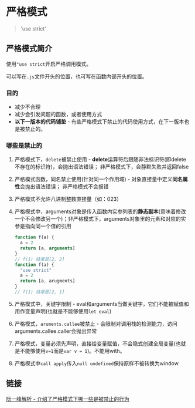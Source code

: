 # 严格模式
> 'use strict'

## 严格模式简介

使用`"use strict`开启严格调用模式。

可以写在`.js`文件开头的位置，也可写在函数内部开头的位置。

### 目的

* 减少不合理
* 减少会引发问题的函数，或者使用方式
* **以下一版本的代码铺垫** - 有些严格模式下禁止的代码使用方式，在下一版本也是被禁止的。

### 哪些是禁止的

1. 严格模式下，`delete`被禁止使用 - **delete**运算符后跟随非法标识符(即delete 不存在的标识符)，会抛出语法错误； 非严格模式下，会静默失败并返回false
2. 严格模式函数，同名禁止使用(针对同一个作用域) - 对象直接量中定义**同名属性**会抛出语法错误； 非严格模式不会报错
3. 严格模式不允许八进制整数直接量（如：023）
4. 严格模式中，arguments对象是传入函数内实参列表的**静态副本**(意味着修改一个不会修改另一个)；非严格模式下，arguments对象里的元素和对应的实参是指向同一个值的引用

    ```JavaScript
    function f(a) {
      a = 2
      return [a, arguments]
    }
    // f(1) 结果是[2, 2]
    function f(a) {
      "use strict"
      a = 2
      return [a, arugments]
    }
    // f(1) 结果是[2, 1]
    ```
    
5. 严格模式中，关键字限制 -  eval和arguments当做关键字，它们不能被赋值和用作变量声明(也就是不能够使用`let eval`)
6. 严格模式，`aruments.callee`被禁止 - 会限制对调用栈的检测能力，访问arguments.callee.caller会抛出异常
7. 严格模式，变量必须先声明，直接给变量赋值，不会隐式创建全局变量(也就是不能够使用`v=1`而是`var v = 1`)。不能用with。
8. 严格模式中`call apply`传入`null undefined`保持原样不被转换为window


## 链接

[阮一峰解析 - 介绍了严格模式下哪一些是被禁止的行为](http://www.ruanyifeng.com/blog/2013/01/javascript_strict_mode.html)